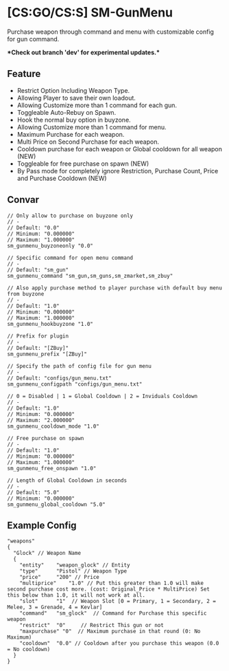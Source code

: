 # [CS:GO/CS:S] SM-GunMenu
Purchase weapon through command and menu with customizable config for gun command.

**\*Check out branch 'dev' for experimental updates.\***

## Feature
- Restrict Option Including Weapon Type.
- Allowing Player to save their own loadout.
- Allowing Customize more than 1 command for each gun.
- Toggleable Auto-Rebuy on Spawn.
- Hook the normal buy option in buyzone.
- Allowing Customize more than 1 command for menu.
- Maximum Purchase for each weapon.
- Multi Price on Second Purchase for each weapon.
- Cooldown purchase for each weapon or Global cooldown for all weapon (NEW)
- Toggleable for free purchase on spawn (NEW)
- By Pass mode for completely ignore Restriction, Purchase Count, Price and Purchase Cooldown (NEW)

## Convar
```
// Only allow to purchase on buyzone only
// -
// Default: "0.0"
// Minimum: "0.000000"
// Maximum: "1.000000"
sm_gunmenu_buyzoneonly "0.0"

// Specific command for open menu command
// -
// Default: "sm_gun"
sm_gunmenu_command "sm_gun,sm_guns,sm_zmarket,sm_zbuy"

// Also apply purchase method to player purchase with default buy menu from buyzone
// -
// Default: "1.0"
// Minimum: "0.000000"
// Maximum: "1.000000"
sm_gunmenu_hookbuyzone "1.0"

// Prefix for plugin
// -
// Default: "[ZBuy]"
sm_gunmenu_prefix "[ZBuy]"

// Specify the path of config file for gun menu
// - 
// Default: "configs/gun_menu.txt"
sm_gunmenu_configpath "configs/gun_menu.txt"

// 0 = Disabled | 1 = Global Cooldown | 2 = Inviduals Cooldown
// -
// Default: "1.0"
// Minimum: "0.000000"
// Maximum: "2.000000"
sm_gunmenu_cooldown_mode "1.0"

// Free purchase on spawn
// -
// Default: "1.0"
// Minimum: "0.000000"
// Maximum: "1.000000"
sm_gunmenu_free_onspawn "1.0"

// Length of Global Cooldown in seconds
// -
// Default: "5.0"
// Minimum: "0.000000"
sm_gunmenu_global_cooldown "5.0"
```

## Example Config
```
"weapons"
{
  "Glock" // Weapon Name
  {
    "entity"    "weapon_glock" // Entity
    "type"      "Pistol" // Weapon Type
    "price"     "200" // Price
    "multiprice"	"1.0" // Put this greater than 1.0 will make second purchase cost more. (cost: Original_Price * MultiPrice) Set this below than 1.0, it will not work at all. 
    "slot"		"1"  // Weapon Slot [0 = Primary, 1 = Secondary, 2 = Melee, 3 = Grenade, 4 = Kevlar]
    "command"	"sm_glock"  // Command for Purchase this specific weapon
    "restrict"	"0"     // Restrict This gun or not
    "maxpurchase" "0"  // Maximum purchase in that round (0: No Maximum)
    "cooldown"	"0.0" // Cooldown after you purchase this weapon (0.0 = No cooldown)
  }
}
```


